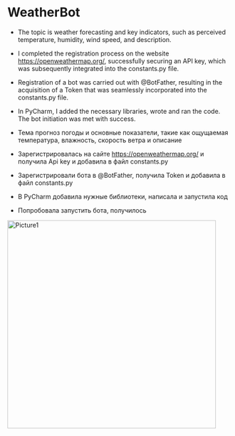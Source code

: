# WeatherBot
- The topic is weather forecasting and key indicators, such as perceived temperature, humidity, wind speed, and description.
- I completed the registration process on the website https://openweathermap.org/, successfully securing an API key, which was subsequently integrated into the constants.py file.
- Registration of a bot was carried out with @BotFather, resulting in the acquisition of a Token that was seamlessly incorporated into the constants.py file.
- In PyCharm, I added the necessary libraries, wrote and ran the code. The bot initiation was met with success.



- Тема прогноз погоды и основные показатели, такие как ощущаемая температура, влажность, скорость ветра и описание
- Зарегистрировалась на сайте https://openweathermap.org/ и получила  Api key и добавила в файл constants.py
- Зарегистрировали бота в @BotFather, получила Token и добавила в файл constants.py
- В PyCharm добавила нужные библиотеки, написала и запустила код
- Попробовала запустить бота, получилось

<img width="468" alt="Picture1" src="https://github.com/gulnazns/WeatherBot/assets/142509530/3abc3dea-ee0d-42e7-b7b5-86220a5a3126">


